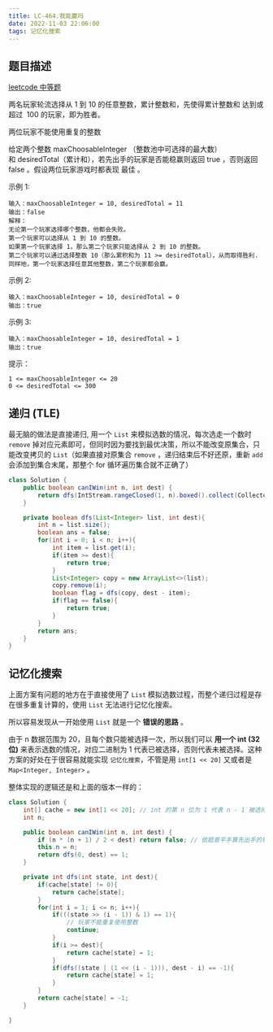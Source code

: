 ```yaml
---
title: LC-464.我能赢吗
date: 2022-11-03 22:06:00
tags: 记忆化搜索
---
```


## 题目描述
[leetcode 中等题](https://leetcode.cn/problems/can-i-win/submissions/)

两名玩家轮流选择从 1 到 10 的任意整数，累计整数和，先使得累计整数和 达到或超过  100 的玩家，即为胜者。

两位玩家不能使用重复的整数 

给定两个整数 maxChoosableInteger （整数池中可选择的最大数）和 desiredTotal（累计和），若先出手的玩家是否能稳赢则返回 true ，否则返回 false 。假设两位玩家游戏时都表现 最佳 。

示例 1:
```
输入：maxChoosableInteger = 10, desiredTotal = 11
输出：false
解释：
无论第一个玩家选择哪个整数，他都会失败。
第一个玩家可以选择从 1 到 10 的整数。
如果第一个玩家选择 1，那么第二个玩家只能选择从 2 到 10 的整数。
第二个玩家可以通过选择整数 10（那么累积和为 11 >= desiredTotal），从而取得胜利.
同样地，第一个玩家选择任意其他整数，第二个玩家都会赢。
```
示例 2:
```
输入：maxChoosableInteger = 10, desiredTotal = 0
输出：true
```
示例 3:
```
输入：maxChoosableInteger = 10, desiredTotal = 1
输出：true
```
提示：
```
1 <= maxChoosableInteger <= 20
0 <= desiredTotal <= 300
```

## 递归 (TLE)
最无脑的做法是直接递归, 用一个 `List` 来模拟选数的情况，每次选走一个数时 `remove` 掉对应元素即可，但同时因为要找到最优决策，所以不能改变原集合，只能改变拷贝的 `List`（如果直接对原集合 `remove` ，递归结束后不好还原，重新 `add` 会添加到集合末尾，那整个 for 循环遍历集合就不正确了）
```Java
class Solution {
    public boolean canIWin(int n, int dest) {
        return dfs(IntStream.rangeClosed(1, n).boxed().collect(Collectors.toList()), dest);
    }

    private boolean dfs(List<Integer> list, int dest){
        int n = list.size();
        boolean ans = false;
        for(int i = 0; i < n; i++){
            int item = list.get(i);
            if(item >= dest){
                return true;
            }
            List<Integer> copy = new ArrayList<>(list);
            copy.remove(i);
            boolean flag = dfs(copy, dest - item);
            if(flag == false){
                return true;
            }
        }
        return ans;
    }
}
```

## 记忆化搜索
上面方案有问题的地方在于直接使用了 `List` 模拟选数过程，而整个递归过程是存在很多重复计算的，使用 `List` 无法进行记忆化搜索。

所以容易发现从一开始使用 `List` 就是一个 **错误的思路** 。

由于 n 数据范围为 20，且每个数只能被选择一次，所以我们可以 **用一个 int (32位)** 来表示选数的情况，对应二进制为 1 代表已被选择，否则代表未被选择。这种方案的好处在于很容易就能实现 `记忆化搜索`，不管是用 `int[1 << 20]` 又或者是 `Map<Integer, Integer>` 。

整体实现的逻辑还是和上面的版本一样的：

```Java
class Solution {
    int[] cache = new int[1 << 20]; // int 的第 n 位为 1 代表 n - 1 被选择
    int n;

    public boolean canIWin(int n, int dest) {
        if (n * (n + 1) / 2 < dest) return false; // 依题意平手算先出手的玩家输
        this.n = n;
        return dfs(0, dest) == 1;
    }

    private int dfs(int state, int dest){
        if(cache[state] != 0){
            return cache[state];
        }
        for(int i = 1; i <= n; i++){
            if(((state >> (i - 1)) & 1) == 1){
                // 玩家不能重复使用整数
                continue;
            }
            if(i >= dest){
                return cache[state] = 1;
            }
            if(dfs((state | (1 << (i - 1))), dest - i) == -1){
                return cache[state] = 1;
            }
        }
        return cache[state] = -1;
    }

}
```